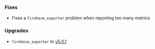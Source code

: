 ### Fixes

* Fixes a `firehose_exporter` problem when reporting too many metrics

### Upgrades

* `firehose_exporter` to [v5.0.1](https://github.com/bosh-prometheus/firehose_exporter/releases/tag/v5.0.1)